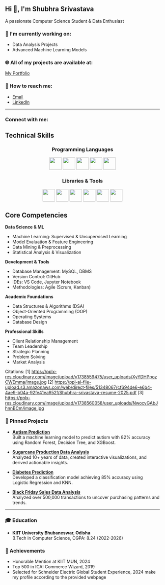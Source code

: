 ## Hi 👋, I'm Shubhra Srivastava

A passionate Computer Science Student & Data Enthusiast

### 🚀 I'm currently working on:
- Data Analysis Projects
- Advanced Machine Learning Models

### 🌐 All of my projects are available at:
[My Portfolio](https://shubhra27ssportfolio.netlify.app/)

### 📧 How to reach me:
- [Email](mailto:shubhra27.ss@gmail.com)
- [LinkedIn](https://linkedin.com/in/shubhra-srivastava-a4a8ba247)

---

### Connect with me:
## Technical Skills

<div align="center">

### Programming Languages
<img src="https://cdn.jsdelivr.net/gh/devicons/devicon/icons/python/python-original.svg" width="40" height="40"/>
<img src="https://cdn.jsdelivr.net/gh/devicons/devicon/icons/c/c-original.svg" width="40" height="40"/>
<img src="https://cdn.jsdelivr.net/gh/devicons/devicon/icons/html5/html5-original.svg" width="40" height="40"/>
<img src="https://cdn.jsdelivr.net/gh/devicons/devicon/icons/css3/css3-original.svg" width="40" height="40"/>
<img src="https://cdn.jsdelivr.net/gh/devicons/devicon/icons/mysql/mysql-original.svg" width="40" height="40"/>

### Libraries & Tools
<img src="https://cdn.jsdelivr.net/gh/devicons/devicon/icons/numpy/numpy-original.svg" width="40" height="40"/>
<img src="https://cdn.jsdelivr.net/gh/devicons/devicon/icons/pandas/pandas-original.svg" width="40" height="40"/>
<img src="https://cdn.jsdelivr.net/gh/devicons/devicon/icons/bootstrap/bootstrap-original.svg" width="40" height="40"/>
<img src="https://cdn.jsdelivr.net/gh/devicons/devicon/icons/jupyter/jupyter-original.svg" width="40" height="40"/>
<img src="https://cdn.jsdelivr.net/gh/devicons/devicon/icons/vscode/vscode-original.svg" width="40" height="40"/>
<img src="https://cdn.jsdelivr.net/gh/devicons/devicon/icons/github/github-original.svg" width="40" height="40"/>

</div>

## Core Competencies

**Data Science & ML**
- Machine Learning: Supervised & Unsupervised Learning
- Model Evaluation & Feature Engineering
- Data Mining & Preprocessing
- Statistical Analysis & Visualization

**Development & Tools**
- Database Management: MySQL, DBMS
- Version Control: GitHub
- IDEs: VS Code, Jupyter Notebook
- Methodologies: Agile (Scrum, Kanban)

**Academic Foundations**
- Data Structures & Algorithms (DSA)
- Object-Oriented Programming (OOP)
- Operating Systems
- Database Design

**Professional Skills**
- Client Relationship Management
- Team Leadership
- Strategic Planning
- Problem Solving
- Market Analysis

Citations:
[1] https://pplx-res.cloudinary.com/image/upload/v1738559475/user_uploads/XyYDHPpozCWEmma/image.jpg
[2] https://ppl-ai-file-upload.s3.amazonaws.com/web/direct-files/51348067/cf694de6-e6b4-4ae9-b04a-92fe41ea952f/Shubhra-srivastava-resume-2025.pdf
[3] https://pplx-res.cloudinary.com/image/upload/v1738560058/user_uploads/NwocvGAbJhnnBCm/image.jpg

### 📁 Pinned Projects

- **[Autism Prediction](#)**  
  Built a machine learning model to predict autism with 82% accuracy using Random Forest, Decision Tree, and XGBoost.

- **[Sugarcane Production Data Analysis](#)**  
  Analyzed 10+ years of data, created interactive visualizations, and derived actionable insights.

- **[Diabetes Prediction](#)**  
  Developed a classification model achieving 85% accuracy using Logistic Regression and KNN.

- **[Black Friday Sales Data Analysis](#)**  
  Analyzed over 500,000 transactions to uncover purchasing patterns and trends.

---

### 🎓 Education
- **KIIT University Bhubaneswar, Odisha**  
  B.Tech in Computer Science, CGPA: 8.24 (2022-2026)

### 🌟 Achievements
- Honorable Mention at KIIT MUN, 2024
- Top 500 in ICAI Commerce Wizard, 2019
- Selected for Schneider Electric Global Student Experience, 2024
make my profile according to the provided webpage
